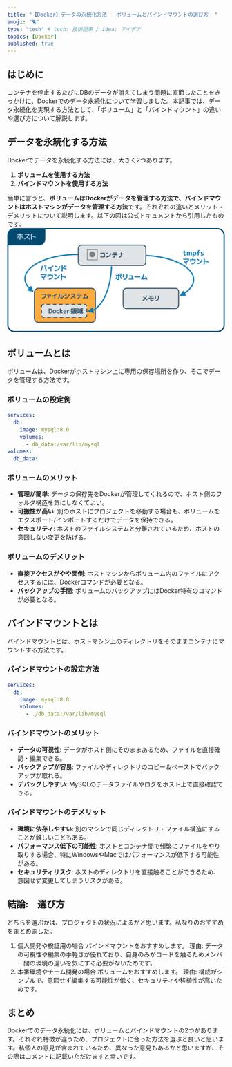 ```yaml
---
title: "【Docker】データの永続化方法 - ボリュームとバインドマウントの選び方 -"
emoji: "🐈"
type: "tech" # tech: 技術記事 / idea: アイデア
topics: [Docker]
published: true
---
```

## はじめに
コンテナを停止するたびにDBのデータが消えてしまう問題に直面したことをきっかけに、Dockerでのデータ永続化について学習しました。本記事では、データ永続化を実現する方法として、「ボリューム」と「バインドマウント」の違いや選び方について解説します。

## データを永続化する方法
Dockerでデータを永続化する方法には、大きく2つあります。
1. **ボリュームを使用する方法**
2. **バインドマウントを使用する方法**

簡単に言うと、**ボリュームはDockerがデータを管理する方法で、バインドマウントはホストマシンがデータを管理する方法**です。それぞれの違いとメリット・デメリットについて説明します。以下の図は公式ドキュメントから引用したものです。
![](/images/docker-volume-vs-bind-mount/image01.png)

## ボリュームとは
ボリュームは、Dockerがホストマシン上に専用の保存場所を作り、そこでデータを管理する方法です。
### ボリュームの設定例
```yaml:docker-compose.yml
services:
  db:
    image: mysql:8.0
    volumes:
      - db_data:/var/lib/mysql
volumes:
  db_data:
```
### ボリュームのメリット
- **管理が簡単**: データの保存先をDockerが管理してくれるので、ホスト側のフォルダ構造を気にしなくてよい。
- **可搬性が高い**: 別のホストにプロジェクトを移動する場合も、ボリュームをエクスポート/インポートするだけでデータを保持できる。
- **セキュリティ**: ホストのファイルシステムと分離されているため、ホストの意図しない変更を防げる。

### ボリュームのデメリット
- **直接アクセスがやや面倒**: ホストマシンからボリューム内のファイルにアクセスするには、Dockerコマンドが必要となる。
- **バックアップの手間**: ボリュームのバックアップにはDocker特有のコマンドが必要となる。

## バインドマウントとは
バインドマウントとは、ホストマシン上のディレクトリをそのままコンテナにマウントする方法です。
### バインドマウントの設定方法
```yaml:docker-compose.yml
services:
  db:
    image: mysql:8.0
    volumes:
      - ./db_data:/var/lib/mysql
```
### バインドマウントのメリット
- **データの可視性**: データがホスト側にそのままあるため、ファイルを直接確認・編集できる。
- **バックアップが容易**: ファイルやディレクトリのコピー＆ペーストでバックアップが取れる。
- **デバッグしやすい**: MySQLのデータファイルやログをホスト上で直接確認できる。

### バインドマウントのデメリット
- **環境に依存しやすい**: 別のマシンで同じディレクトリ・ファイル構造にすることが難しいこともある。
- **パフォーマンス低下の可能性**: ホストとコンテナ間で頻繁にファイルをやり取りする場合、特にWindowsやMacではパフォーマンスが低下する可能性がある。
- **セキュリティリスク**: ホストのディレクトリを直接触ることができるため、意図せず変更してしまうリスクがある。

## 結論:　選び方
どちらを選ぶかは、プロジェクトの状況によるかと思います。私なりのおすすめをまとめました。
1. 個人開発や検証用の場合
バインドマウントをおすすめします。
理由: データの可視性や編集の手軽さが優れており、自身のみがコードを触るためメンバー間の環境の違いを気にする必要がないためです。
2. 本番環境やチーム開発の場合
ボリュームをおすすめします。
理由: 構成がシンプルで、意図せず編集する可能性が低く、セキュリティや移植性が高いためです。

## まとめ
Dockerでのデータ永続化には、ボリュームとバインドマウントの2つがあります。それぞれ特徴が違うため、プロジェクトに合った方法を選ぶと良いと思います。私個人の意見が含まれているため、異なった意見もあるかと思いますが、その際はコメントに記載いただけますと幸いです。